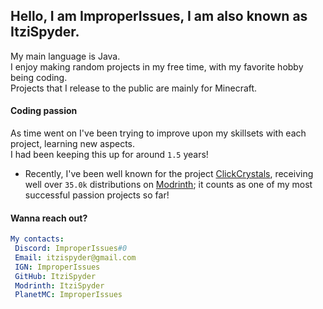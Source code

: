 ## Hello, I am ImproperIssues, I am also known as ItziSpyder.

My main language is Java.
<br>
I enjoy making random projects in my free time, with my favorite hobby being coding.
<br>
Projects that I release to the public are mainly for Minecraft.

#### Coding passion
As time went on I've been trying to improve upon my skillsets with each project, learning new aspects.
<br>
I had been keeping this up for around `1.5` years!

- Recently, I've been well known for the project [ClickCrystals](https://github.com/itzispyder/clickcrystals), receiving well over `35.0k` distributions on [Modrinth](https://modrinth.com/mod/clickcrystals); it counts as one of my most successful passion projects so far!

#### Wanna reach out?
```yml
My contacts:
 Discord: ImproperIssues#0
 Email: itzispyder@gmail.com
 IGN: ImproperIssues
 GitHub: ItziSpyder
 Modrinth: ItziSpyder
 PlanetMC: ImproperIssues
```



